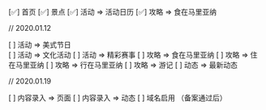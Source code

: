 [✅] 首页
[✅] 景点
[✅] 活动 => 活动日历
[✅] 攻略 => 食在马里亚纳

// 2020.01.12

[ ] 活动 => 美式节日      
[ ] 活动 => 文化活动
[ ] 活动 => 精彩赛事
[ ] 攻略 => 食在马里亚纳
[ ] 攻略 => 住在马里亚纳
[ ] 攻略 => 行在马里亚纳
[ ] 攻略 => 游记
[ ] 动态 => 最新动态

// 2020.01.19

[ ] 内容录入 => 页面
[ ] 内容录入 => 动态
[ ] 域名启用 （备案通过后）